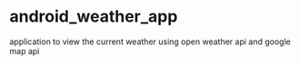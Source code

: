 # android_weather_app
application to view the current weather using open weather api and google map api
